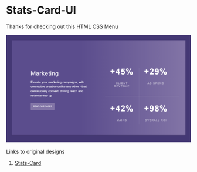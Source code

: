# Stats-Card-UI

Thanks for checking out this HTML CSS Menu

![Design preview for Stats Card](Design/Final%20Design.PNG)

Links to original designs 


1. [Stats-Card](https://uidesigndaily.com/posts/sketch-stats-card-statistics-cards-day-1123)

